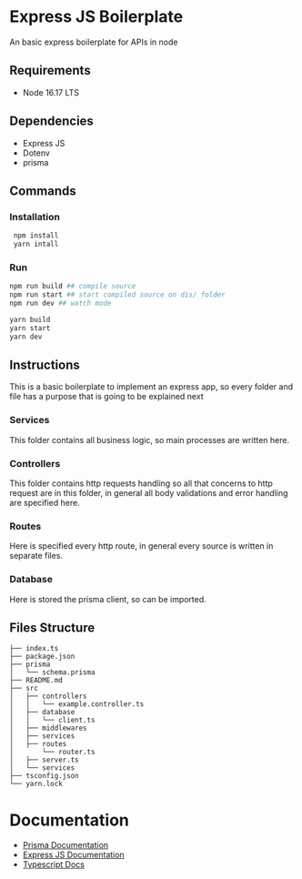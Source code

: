 # Express JS Boilerplate

An basic express boilerplate for APIs in node

## Requirements

- Node 16.17 LTS

## Dependencies

- Express JS
- Dotenv
- prisma

## Commands

### Installation

```bash
 npm install
 yarn intall
```

### Run

```bash
npm run build ## compile source
npm run start ## start compiled source on dis/ folder
npm run dev ## watch mode

yarn build
yarn start
yarn dev
```

## Instructions

This is a basic boilerplate to implement an express app, so every folder and file has a purpose that is going to be explained next

### Services

This folder contains all business logic, so main processes are written here.

### Controllers

This folder contains http requests handling so all that concerns to http request are in this folder, in general all body validations and error handling are specified here.

### Routes

Here is specified every http route, in general every source is written in separate files.

### Database

Here is stored the prisma client, so can be imported.

## Files Structure

```
├── index.ts
├── package.json
├── prisma
│   └── schema.prisma
├── README.md
├── src
│   ├── controllers
│   │   └── example.controller.ts
│   ├── database
│   │   └── client.ts
│   ├── middlewares
│   ├── services
│   ├── routes
│       └── router.ts
│   ├── server.ts
│   └── services
├── tsconfig.json
└── yarn.lock
```

# Documentation

- [Prisma Documentation](https://www.prisma.io/docs/concepts)
- [Express JS Documentation](https://expressjs.com)
- [Typescript Docs](https://www.typescriptlang.org/docs)
